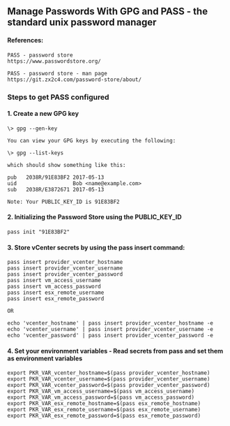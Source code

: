 
## Manage Passwords With GPG and PASS -  the standard unix password manager


#### References:

    PASS - password store
    https://www.passwordstore.org/
    
    PASS - password store - man page
    https://git.zx2c4.com/password-store/about/


### Steps to get PASS configured

#### 1. Create a new GPG key

    \> gpg --gen-key

    You can view your GPG keys by executing the following:

    \> gpg --list-keys

    which should show something like this:

    pub   2038R/91E83BF2 2017-05-13
    uid                  Bob <name@example.com>
    sub   2038R/E3872671 2017-05-13

    Note: Your PUBLIC_KEY_ID is 91E83BF2

#### 2. Initializing the Password Store using the PUBLIC_KEY_ID

    pass init "91E83BF2"

#### 3. Store vCenter secrets by using the pass insert command:

    pass insert provider_vcenter_hostname
    pass insert provider_vcenter_username
    pass insert provider_vcenter_password
    pass insert vm_access_username
    pass insert vm_access_password
    pass insert esx_remote_username
    pass insert esx_remote_password
    
    OR 
    
    echo 'vcenter_hostname' | pass insert provider_vcenter_hostname -e
    echo 'vcenter_username' | pass insert provider_vcenter_username -e
    echo 'vcenter_password' | pass insert provider_vcenter_password -e


#### 4. Set your environment variables - Read secrets from pass and set them as environment variables

    export PKR_VAR_vcenter_hostname=$(pass provider_vcenter_hostname)
    export PKR_VAR_vcenter_username=$(pass provider_vcenter_username)
    export PKR_VAR_vcenter_password=$(pass provider_vcenter_password)
    export PKR_VAR_vm_access_username=$(pass vm_access_username)
    export PKR_VAR_vm_access_password=$(pass vm_access_password)
    export PKR_VAR_esx_remote_hostname=$(pass esx_remote_hostname)
    export PKR_VAR_esx_remote_username=$(pass esx_remote_username)
    export PKR_VAR_esx_remote_password=$(pass esx_remote_password)